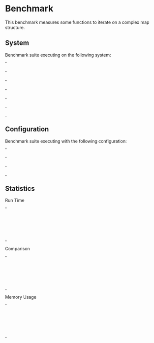 
# Benchmark

This benchmark measures some functions to iterate on a complex map structure.


## System

Benchmark suite executing on the following system:

<table style="width: 1%">
  <tr>
    <th style="width: 1%; white-space: nowrap">Operating System</th>
    <td>Linux</td>
  </tr><tr>
    <th style="white-space: nowrap">CPU Information</th>
    <td style="white-space: nowrap">Intel(R) Core(TM) i5-8300H CPU @ 2.30GHz</td>
  </tr><tr>
    <th style="white-space: nowrap">Number of Available Cores</th>
    <td style="white-space: nowrap">8</td>
  </tr><tr>
    <th style="white-space: nowrap">Available Memory</th>
    <td style="white-space: nowrap">23.32 GB</td>
  </tr><tr>
    <th style="white-space: nowrap">Elixir Version</th>
    <td style="white-space: nowrap">1.13.4</td>
  </tr><tr>
    <th style="white-space: nowrap">Erlang Version</th>
    <td style="white-space: nowrap">24.2</td>
  </tr>
</table>

## Configuration

Benchmark suite executing with the following configuration:

<table style="width: 1%">
  <tr>
    <th style="width: 1%">:time</th>
    <td style="white-space: nowrap">300 ms</td>
  </tr><tr>
    <th>:parallel</th>
    <td style="white-space: nowrap">1</td>
  </tr><tr>
    <th>:warmup</th>
    <td style="white-space: nowrap">100 ms</td>
  </tr>
</table>

## Statistics




Run Time

<table style="width: 1%">
  <tr>
    <th>Name</th>
    <th style="text-align: right">IPS</th>
    <th style="text-align: right">Average</th>
    <th style="text-align: right">Devitation</th>
    <th style="text-align: right">Median</th>
    <th style="text-align: right">99th&nbsp;%</th>
  </tr>

  <tr>
    <td style="white-space: nowrap">recursion</td>
    <td style="white-space: nowrap; text-align: right">32442.88</td>
    <td style="white-space: nowrap; text-align: right">30823.40 ns</td>
    <td style="white-space: nowrap; text-align: right">&plusmn;10.74%</td>
    <td style="white-space: nowrap; text-align: right">29408 ns</td>
    <td style="white-space: nowrap; text-align: right">39111.22 ns</td>
  </tr>

  <tr>
    <td style="white-space: nowrap">lenses</td>
    <td style="white-space: nowrap; text-align: right">30874.87</td>
    <td style="white-space: nowrap; text-align: right">32388.80 ns</td>
    <td style="white-space: nowrap; text-align: right">&plusmn;23.54%</td>
    <td style="white-space: nowrap; text-align: right">29672 ns</td>
    <td style="white-space: nowrap; text-align: right">70539.08 ns</td>
  </tr>

  <tr>
    <td style="white-space: nowrap">iteraptor</td>
    <td style="white-space: nowrap; text-align: right">24344.15</td>
    <td style="white-space: nowrap; text-align: right">41077.63 ns</td>
    <td style="white-space: nowrap; text-align: right">&plusmn;9.82%</td>
    <td style="white-space: nowrap; text-align: right">40763 ns</td>
    <td style="white-space: nowrap; text-align: right">52024.85 ns</td>
  </tr>

</table>


Comparison

<table style="width: 1%">
  <tr>
    <th>Name</th>
    <th style="text-align: right">IPS</th>
    <th style="text-align: right">Slower</th>
  <tr>
    <td style="white-space: nowrap">recursion</td>
    <td style="white-space: nowrap;text-align: right">32442.88</td>
    <td>&nbsp;</td>
  </tr>

  <tr>
    <td style="white-space: nowrap">lenses</td>
    <td style="white-space: nowrap; text-align: right">30874.87</td>
    <td style="white-space: nowrap; text-align: right">1.05x</td>
  </tr>

  <tr>
    <td style="white-space: nowrap">iteraptor</td>
    <td style="white-space: nowrap; text-align: right">24344.15</td>
    <td style="white-space: nowrap; text-align: right">1.33x</td>
  </tr>

</table>



Memory Usage

<table style="width: 1%">
  <tr>
    <th>Name</th>
    <th style="text-align: right">Memory</th>
    <th style="text-align: right">Factor</th>
  </tr>
  <tr>
    <td style="white-space: nowrap">recursion</td>
    <td style="white-space: nowrap">7968 B</td>
    <td>&nbsp;</td>
  </tr>
    <tr>
    <td style="white-space: nowrap">lenses</td>
    <td style="white-space: nowrap">10328 B</td>
    <td>1.3x</td>
  </tr>
    <tr>
    <td style="white-space: nowrap">iteraptor</td>
    <td style="white-space: nowrap">22672 B</td>
    <td>2.85x</td>
  </tr>
</table>


